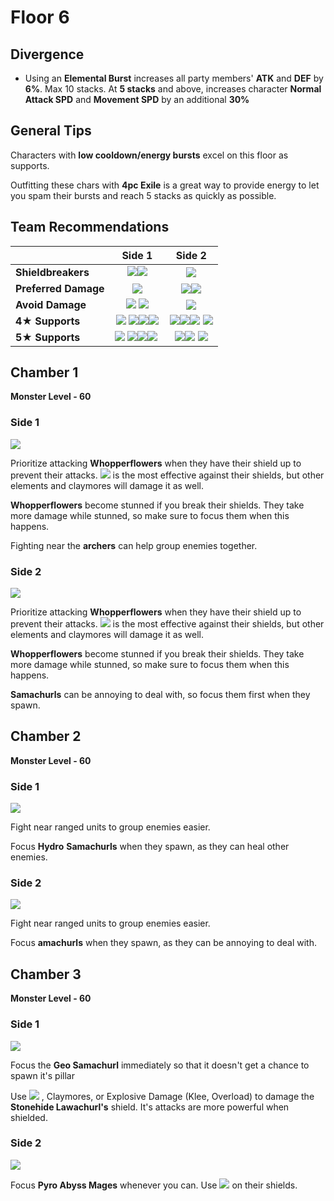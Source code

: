 # Floor 6

## Divergence

* Using an **Elemental Burst** increases all party members' **ATK** and **DEF** by **6%**. Max 10 stacks. At **5 stacks** and above, increases character **Normal Attack SPD** and **Movement SPD** by an additional **30%**

## General Tips

Characters with **low cooldown/energy bursts** excel on this floor as supports. 

Outfitting these chars with **4pc Exile** is a great way to provide energy to let you spam their bursts and reach 5 stacks as quickly as possible.

## Team Recommendations

|  | Side 1 | Side 2 |
| :--- | :---: | :---: |
| **Shieldbreakers** |  ​​![](https://firebasestorage.googleapis.com/v0/b/gitbook-28427.appspot.com/o/assets%2F-MVAGyyACcSzyzfmgy7f%2Fsync%2F485abc41b72e4fb75fd6cf1b2c21d83a5da9a05c.png?generation=1615182625871961&alt=media)![](../.gitbook/assets/geo_small.png)  | ![](../.gitbook/assets/hydro_small.png)  |
| **Preferred Damage** | ![](../.gitbook/assets/pyro_small.png)  | ![](../.gitbook/assets/hydro_small.png)![](../.gitbook/assets/cryo_small.png)  |
| **Avoid Damage** |  ​​![](../.gitbook/assets/geo_small.png) ![](../.gitbook/assets/physical_small.png) | ![](../.gitbook/assets/pyro_small.png)  |
| **4**★ **Supports** |  ​​![](https://firebasestorage.googleapis.com/v0/b/gitbook-28427.appspot.com/o/assets%2F-MVAGyyACcSzyzfmgy7f%2F-MVKTPJXzkfD7cQl9kZr%2F-MVK_BSWgxb2kRAIvYGt%2FUI_AvatarIcon_Amber.png?alt=media&token=5ed44853-bcab-47df-af93-e6c4f69de461) ![](../.gitbook/assets/ui_avataricon_bennett.png)​![](../.gitbook/assets/ui_avataricon_noelle.png)​​![](../.gitbook/assets/ui_avataricon_xinyan.png) |  ​​![](../.gitbook/assets/ui_avataricon_barbara.png)![](https://firebasestorage.googleapis.com/v0/b/gitbook-28427.appspot.com/o/assets%2F-MVAGyyACcSzyzfmgy7f%2F-MVKTPJXzkfD7cQl9kZr%2F-MVKcpeGJrAE15sALW54%2FUI_AvatarIcon_Chongyun.png?alt=media&token=6d987220-a265-41df-9f04-b43697a17ef7)![](../.gitbook/assets/ui_avataricon_kaeya.png) ​![](../.gitbook/assets/ui_avataricon_xingqiu.png) |
| **5**★ **Supports** |  ​​![](../.gitbook/assets/ui_avataricon_albedo.png) ​![](../.gitbook/assets/ui_avataricon_zhongli.png)![](../.gitbook/assets/ui_avataricon_lumine.png)​​![](../.gitbook/assets/ui_avataricon_venti.png) ​​ |  ​​![](../.gitbook/assets/ui_avataricon_albedo.png)![](../.gitbook/assets/ui_avataricon_ganyu.png)  ​​![](../.gitbook/assets/ui_avataricon_lumine.png)​​ |

## Chamber 1

**Monster Level - 60**

### Side 1

![](../.gitbook/assets/6-1-1.png)

Prioritize attacking **Whopperflowers** when they have their shield up to prevent their attacks. ![](../.gitbook/assets/pyro_small.png) is the most effective against their shields, but other elements and claymores will damage it as well. 

**Whopperflowers** become stunned if you break their shields. They take more damage while stunned, so make sure to focus them when this happens.

Fighting near the **archers** can help group enemies together.

### Side 2

![](../.gitbook/assets/6-1-2.png)

Prioritize attacking **Whopperflowers** when they have their shield up to prevent their attacks. ![](../.gitbook/assets/hydro_small.png) is the most effective against their shields, but other elements and claymores will damage it as well. 

**Whopperflowers** become stunned if you break their shields. They take more damage while stunned, so make sure to focus them when this happens.

**Samachurls** can be annoying to deal with, so focus them first when they spawn.

## **Chamber 2**

**Monster Level - 60**

### Side 1

![](../.gitbook/assets/6-2-1.png)

Fight near ranged units to group enemies easier.

Focus **Hydro** **Samachurls** when they spawn, as they can heal other enemies.

### Side 2

![](../.gitbook/assets/6-2-2.png)

Fight near ranged units to group enemies easier.

Focus **amachurls** when they spawn, as they can be annoying to deal with.

## **Chamber 3**

**Monster Level - 60**

### Side 1

![](../.gitbook/assets/6-3-1.png)

Focus the **Geo Samachurl** immediately so that it doesn't get a chance to spawn it's pillar

Use ![](../.gitbook/assets/geo_small.png) , Claymores, or Explosive Damage \(Klee, Overload\) to damage the **Stonehide Lawachurl's** shield. It's attacks are more powerful when shielded.

### Side 2

![](../.gitbook/assets/6-3-2.png)

Focus **Pyro Abyss Mages** whenever you can. Use ![](../.gitbook/assets/hydro_small.png) on their shields.

